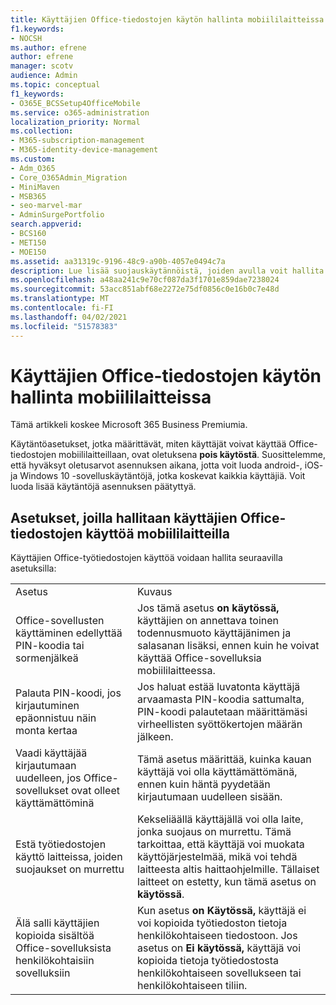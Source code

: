 ```yaml
---
title: Käyttäjien Office-tiedostojen käytön hallinta mobiililaitteissa
f1.keywords:
- NOCSH
ms.author: efrene
author: efrene
manager: scotv
audience: Admin
ms.topic: conceptual
f1_keywords:
- O365E_BCSSetup4OfficeMobile
ms.service: o365-administration
localization_priority: Normal
ms.collection:
- M365-subscription-management
- M365-identity-device-management
ms.custom:
- Adm_O365
- Core_O365Admin_Migration
- MiniMaven
- MSB365
- seo-marvel-mar
- AdminSurgePortfolio
search.appverid:
- BCS160
- MET150
- MOE150
ms.assetid: aa31319c-9196-48c9-a90b-4057e0494c7a
description: Lue lisää suojauskäytännöistä, joiden avulla voit hallita sitä, miten käyttäjät voivat käyttää Office-sovelluksia ja työtiedostoja mobiililaitteista.
ms.openlocfilehash: a48aa241c9e70cf087da3f1701e859dae7238024
ms.sourcegitcommit: 53acc851abf68e2272e75df0856c0e16b0c7e48d
ms.translationtype: MT
ms.contentlocale: fi-FI
ms.lasthandoff: 04/02/2021
ms.locfileid: "51578383"
---
```

# <a name="manage-how-users-access-office-documents-on-mobile-devices"></a>Käyttäjien Office-tiedostojen käytön hallinta mobiililaitteissa

Tämä artikkeli koskee Microsoft 365 Business Premiumia.

Käytäntöasetukset, jotka määrittävät, miten käyttäjät voivat käyttää Office-tiedostojen mobiililaitteillaan, ovat oletuksena **pois käytöstä**. Suosittelemme, että hyväksyt oletusarvot asennuksen aikana, jotta voit luoda android-, iOS- ja Windows 10 -sovelluskäytäntöjä, jotka koskevat kaikkia käyttäjiä. Voit luoda lisää käytäntöjä asennuksen päätyttyä. 
  
## <a name="settings-that-control-how-users-access-office-files-on-mobile-devices"></a>Asetukset, joilla hallitaan käyttäjien Office-tiedostojen käyttöä mobiililaitteilla

Käyttäjien Office-työtiedostojen käyttöä voidaan hallita seuraavilla asetuksilla:
  
|||
|:-----|:-----|
|Asetus  <br/> |Kuvaus  <br/> |
|Office-sovellusten käyttäminen edellyttää PIN-koodia tai sormenjälkeä  <br/> |Jos tämä asetus **on käytössä,** käyttäjien on annettava toinen todennusmuoto käyttäjänimen ja salasanan lisäksi, ennen kuin he voivat käyttää Office-sovelluksia mobiililaitteessa.  <br/> |
|Palauta PIN-koodi, jos kirjautuminen epäonnistuu näin monta kertaa  <br/> |Jos haluat estää luvatonta käyttäjä arvaamasta PIN-koodia sattumalta, PIN-koodi palautetaan määrittämäsi virheellisten syöttökertojen määrän jälkeen.  <br/> |
|Vaadi käyttäjää kirjautumaan uudelleen, jos Office-sovellukset ovat olleet käyttämättöminä  <br/> |Tämä asetus määrittää, kuinka kauan käyttäjä voi olla käyttämättömänä, ennen kuin häntä pyydetään kirjautumaan uudelleen sisään.  <br/> |
|Estä työtiedostojen käyttö laitteissa, joiden suojaukset on murrettu  <br/> |Kekseliäällä käyttäjällä voi olla laite, jonka suojaus on murrettu. Tämä tarkoittaa, että käyttäjä voi muokata käyttöjärjestelmää, mikä voi tehdä laitteesta altis haittaohjelmille. Tällaiset laitteet on estetty, kun tämä asetus on **käytössä**.  <br/> |
|Älä salli käyttäjien kopioida sisältöä Office-sovelluksista henkilökohtaisiin sovelluksiin  <br/> |Kun asetus **on Käytössä,** käyttäjä ei voi kopioida työtiedoston tietoja henkilökohtaiseen tiedostoon. Jos asetus on **Ei käytössä,** käyttäjä voi kopioida tietoja työtiedostosta henkilökohtaiseen sovellukseen tai henkilökohtaiseen tiliin.  <br/> |
   

